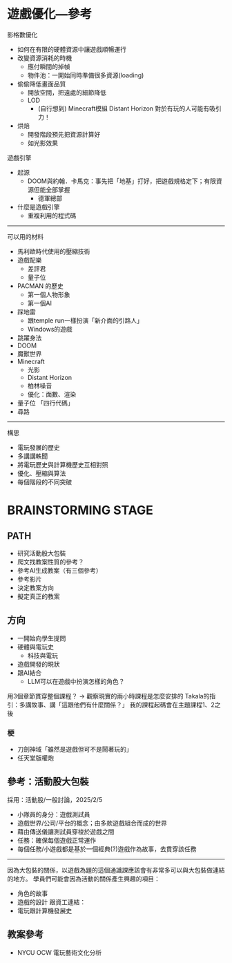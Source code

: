 # 遊戲優化—參考
影格數優化
- 如何在有限的硬體資源中讓遊戲順暢運行
- 改變資源消耗的時機
	- 應付瞬間的掉幀
	- 物件池：一開始同時準備很多資源(loading)
- 偷偷降低畫面品質
	- 開放空間，把遠處的細節降低
	- LOD
		- (自行想到) Minecraft模組 Distant Horizon 對於有玩的人可能有吸引力！
- 烘焙
	- 開發階段預先把資源計算好
	- 如光影效果

遊戲引擎
- 起源
	- DOOM與約翰．卡馬克：事先把「地基」打好，把遊戲規格定下；有限資源但能全部掌握
		- 德軍總部
- 什麼是遊戲引擎
	- 重複利用的程式碼

---


可以用的材料
- 馬利歐時代使用的壓縮技術
- 遊戲配樂
	- 差評君
	- 量子位
- PACMAN 的歷史
	- 第一個人物形象
	- 第一個AI
- 踩地雷
	- 跟temple run一樣扮演「新介面的引路人」
	- Windows的遊戲
- 跳躍身法
- DOOM
- 魔獸世界
- Minecraft
	- 光影
	- Distant Horizon
	- 柏林噪音
	- 優化：面數、渲染
- 量子位 「四行代碼」
- 尋路

---

構思
- 電玩發展的歷史
- 多講講軼聞
- 將電玩歷史與計算機歷史互相對照
- 優化、壓縮與算法
- 每個階段的不同突破

# BRAINSTORMING STAGE

## PATH
- 研究活動股大包裝
- 爬文找教案性質的參考？
- 參考AI生成教案（有三個參考）
- 參考影片
- 決定教案方向
- 擬定真正的教案

## 方向
- 一開始向學生提問
- 硬體與電玩史
	- 科技與電玩
- 遊戲開發的現狀
- 跟AI結合
	- LLM可以在遊戲中扮演怎樣的角色？

用3個章節貫穿整個課程？
-> 觀察現實的兩小時課程是怎麼安排的
Takala的指引：多講故事、講「這跟他們有什麼關係？」
我的課程起碼會在主題課程1、2之後
### 梗
- 刀劍神域「雖然是遊戲但可不是鬧著玩的」
- 任天堂版權炮

## 參考：活動股大包裝
採用：活動股/一般討論，2025/2/5
- 小隊員的身分：遊戲測試員
- 遊戲世界/公司/平台的概念；由多款遊戲組合而成的世界
- 藉由傳送儀讓測試員穿梭於遊戲之間
- 任務：確保每個遊戲正常運作
- 每個任務/小遊戲都是基於一個經典(?)遊戲作為故事，去貫穿該任務

---

因為大包裝的關係，以遊戲為題的這個通識課應該會有非常多可以與大包裝做連結的地方。
學員們可能會因為活動的關係產生興趣的項目：
- 角色的故事
- 遊戲的設計
跟資工連結：
- 電玩跟計算機發展史

## 教案參考
- NYCU OCW 電玩藝術文化分析